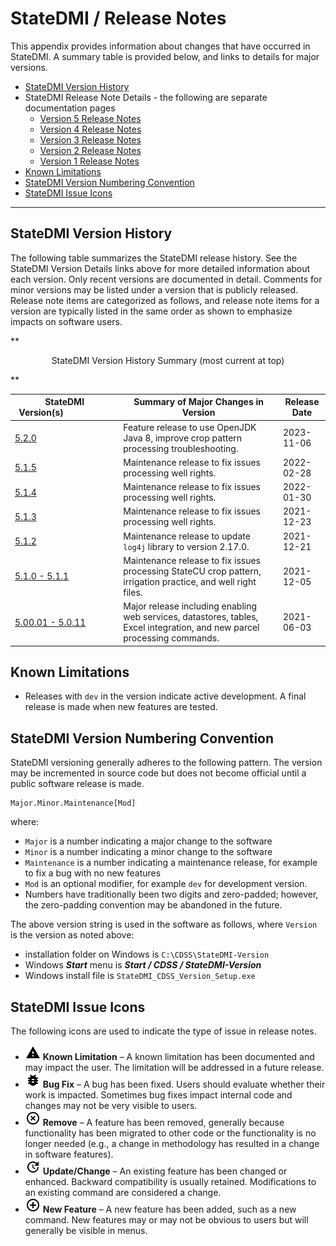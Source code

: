 # StateDMI / Release Notes #

This appendix provides information about changes that have occurred in StateDMI.
A summary table is provided below, and links to details for major versions.

*   [StateDMI Version History](#statedmi-version-history)
*   StateDMI Release Note Details - the following are separate documentation pages
     +   [Version 5 Release Notes](release-notes-05.md)
     +   [Version 4 Release Notes](release-notes-04.md)
     +   [Version 3 Release Notes](release-notes-03.md)
     +   [Version 2 Release Notes](release-notes-02.md)
     +   [Version 1 Release Notes](release-notes-01.md)
*   [Known Limitations](#known-limitations)
*   [StateDMI Version Numbering Convention](#statedmi-version-numbering-convention)
*   [StateDMI Issue Icons](#statedmi-issue-icons)

---------------

## StateDMI Version History ##

The following table summarizes the StateDMI release history.
See the StateDMI Version Details links above for more detailed information about each version.
Only recent versions are documented in detail.
Comments for minor versions may be listed under a version that is publicly released.
Release note items are categorized as follows,
and release note items for a version are typically listed in the same order as shown to emphasize impacts on software users.

**<p style="text-align: center;">
StateDMI Version History Summary (most current at top)
</p>**

|**StateDMI Version(s)**&nbsp;&nbsp;&nbsp;&nbsp;&nbsp;&nbsp;&nbsp;&nbsp;&nbsp;&nbsp;&nbsp;&nbsp;&nbsp;&nbsp;&nbsp;&nbsp;&nbsp;&nbsp;&nbsp;&nbsp;|**Summary of Major Changes in Version**|**Release Date**|
|--|--|--|
|[5.2.0](release-notes-05.md)|Feature release to use OpenJDK Java 8, improve crop pattern processing troubleshooting. | 2023-11-06 |
|[5.1.5](release-notes-05.md)|Maintenance release to fix issues processing well rights. | 2022-02-28 |
|[5.1.4](release-notes-05.md)|Maintenance release to fix issues processing well rights. | 2022-01-30 |
|[5.1.3](release-notes-05.md)|Maintenance release to fix issues processing well rights. | 2021-12-23 |
|[5.1.2](release-notes-05.md)|Maintenance release to update `log4j` library to version 2.17.0. | 2021-12-21 |
|[5.1.0 - 5.1.1](release-notes-05.md)|Maintenance release to fix issues processing StateCU crop pattern, irrigation practice, and well right files. | 2021-12-05 |
|[5.00.01 - 5.0.11](release-notes-05.md)|Major release including enabling web services, datastores, tables, Excel integration, and new parcel processing commands. | 2021-06-03 |

## Known Limitations ##

*   Releases with `dev` in the version indicate active development.
    A final release is made when new features are tested.

## StateDMI Version Numbering Convention ##

StateDMI versioning generally adheres to the following pattern.
The version may be incremented in source code but does not become official until a public software release is made.

```
Major.Minor.Maintenance[Mod]
```
where:

*    `Major` is a number indicating a major change to the software
*    `Minor` is a number indicating a minor change to the software
*    `Maintenance` is a number indicating a maintenance release,
     for example to fix a bug with no new features
*    `Mod` is an optional modifier, for example `dev` for development version.
*    Numbers have traditionally been two digits and zero-padded;
     however, the zero-padding convention may be abandoned in the future.

The above version string is used in the software as follows, where `Version` is the version as noted above:

*   installation folder on Windows is `C:\CDSS\StateDMI-Version`
*   Windows ***Start*** menu is ***Start / CDSS / StateDMI-Version***
*   Windows install file is `StateDMI_CDSS_Version_Setup.exe`

## StateDMI Issue Icons ##

The following icons are used to indicate the type of issue in release notes.

*   ![limitation](limitation.png) **Known Limitation** – A known limitation has been documented and may impact the user.
    The limitation will be addressed in a future release.
*   ![bug](bug.png) **Bug Fix** – A bug has been fixed.  Users should evaluate whether their work is impacted.
    Sometimes bug fixes impact internal code and changes may not be very visible to users.
*   ![remove](remove.png) **Remove** – A feature has been removed, generally because functionality
    has been migrated to other code or the functionality is no longer needed (e.g., a change in methodology
    has resulted in a change in software features).
*   ![change](change.png) **Update/Change** – An existing feature has been changed or enhanced.
    Backward compatibility is usually retained.  Modifications to an existing command are considered a change.
*   ![new](new.png) **New Feature** – A new feature has been added, such as a new command.
    New features may or may not be obvious to users but will generally be visible in menus.
